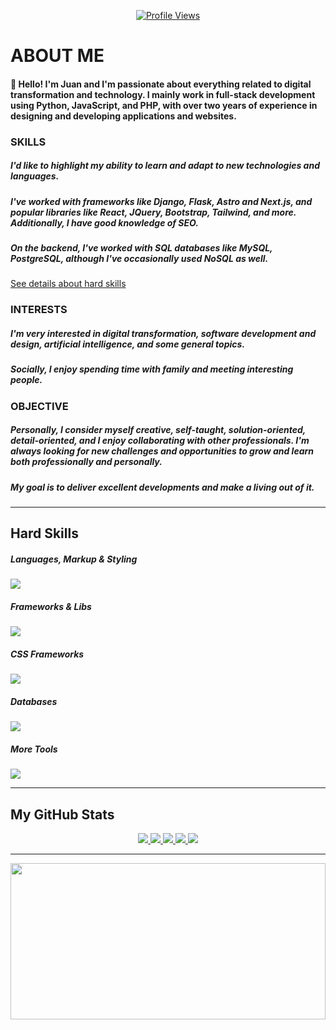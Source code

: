 <p align="center">
  <a href="#">
    <img src="https://komarev.com/ghpvc/?username=jesparzarom&color=blueviolet&style=for-the-badge" alt="Profile Views" />
  </a>
</p>

# ABOUT ME
#### 👋 Hello! I'm Juan and I'm passionate about everything related to digital transformation and technology. I mainly work in full-stack development using Python, JavaScript, and PHP, with over two years of experience in designing and developing applications and websites.

### SKILLS 

##### I'd like to highlight my ability to learn and adapt to new technologies and languages.

##### I've worked with frameworks like Django, Flask, Astro and Next.js, and popular libraries like React, JQuery, Bootstrap, Tailwind, and more. Additionally, I have good knowledge of SEO.
##### On the backend, I've worked with SQL databases like MySQL, PostgreSQL, although I've occasionally used NoSQL as well.

<a href="#hard-skills">See details about hard skills</a>


### INTERESTS

##### I'm very interested in digital transformation, software development and design, artificial intelligence, and some general topics.
##### Socially, I enjoy spending time with family and meeting interesting people.

### OBJECTIVE

##### Personally, I consider myself creative, self-taught, solution-oriented, detail-oriented, and I enjoy collaborating with other professionals. I'm always looking for new challenges and opportunities to grow and learn both professionally and personally.

##### My goal is to deliver excellent developments and make a living out of it.

---

<h2 align="left">Hard Skills</h2>
<div align="left">
  <h5>Languages, Markup & Styling</h5>
  <a href="https://skillicons.dev">
    <img src="https://skillicons.dev/icons?i=py,php,javascript,html,css,md&perline=10" />
  </a>
</div>
<div align="left">
  <h5>Frameworks & Libs</h5>
  <a href="https://skillicons.dev">
    <img src="https://skillicons.dev/icons?i=django,flask,astro,next,react,jquery&perline=10" />
  </a>
</div>
<div align="left">
  <h5>CSS Frameworks</h5>
  <a href="https://skillicons.dev">
    <img src="https://skillicons.dev/icons?i=tailwind,bootstrap&perline=10" />
  </a>
</div>
<div align="left">
  <h5>Databases</h5>
  <a href="https://skillicons.dev">
    <img src="https://skillicons.dev/icons?i=mysql,postgres,sqlite&perline=10" />
  </a>
</div>
<div align="left">
  <h5>More Tools</h5>
  <a href="https://skillicons.dev">
    <img src="https://skillicons.dev/icons?i=git,github,linux,bash,powershell,vscode,&perline=10" />
  </a>
</div>


---

<h2 align="left">My GitHub Stats</h2>

<p align="center">
  <a href="#">
    <img src="http://github-profile-summary-cards.vercel.app/api/cards/profile-details?username=Jesparzarom&theme=midnight_purple">
  <a/>
  <a href="#">
    <img src="http://github-profile-summary-cards.vercel.app/api/cards/repos-per-language?username=Jesparzarom&theme=midnight_purple">
  </a>
  <a href="#">
    <img src="http://github-profile-summary-cards.vercel.app/api/cards/most-commit-language?username=Jesparzarom&theme=midnight_purple">
  <a/>
  <a href="#">
    <img src="http://github-profile-summary-cards.vercel.app/api/cards/productive-time?username=Jesparzarom&theme=midnight_purple&utcOffset=8">
  <a/>
  <a href="#">
    <img  src="https://github-readme-stats.vercel.app/api?username=jesparzarom&show_icons=true&text_color=9745f5&bg_color=000000&hide_border=true&ring_color=ef8539&theme=synthwave" >
  <a/>
</p>

---

<p align="center">
  <a href="#">
    <img src="https://github-trophies.vercel.app/?username=jesparzarom&theme=algolia&no-frame=true&no-bg=false&margin-w=0" width="100%" height="250">
  <a/>
</p>
